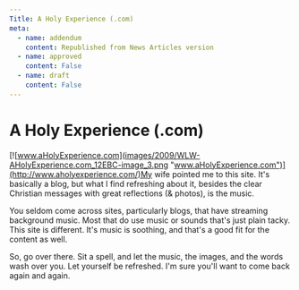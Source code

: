 ```yaml
---
Title: A Holy Experience (.com)
meta:
  - name: addendum
    content: Republished from News Articles version
  - name: approved
    content: False
  - name: draft
    content: False
---
```

# A Holy Experience (.com)

[![www.aHolyExperience.com](images/2009/WLW-AHolyExperience.com_12EBC-image_3.png "www.aHolyExperience.com")](http://www.aholyexperience.com/)My wife pointed me to this site. It's basically a blog, but what I find refreshing about it, besides the clear Christian messages with great reflections (& photos), is the music.



You seldom come across sites, particularly blogs, that have streaming background music. Most that do use music or sounds that's just plain tacky. This site is different. It's music is soothing, and that's a good fit for the content as well.



So, go over there. Sit a spell, and let the music, the images, and the words wash over you. Let yourself be refreshed. I'm sure you'll want to come back again and again.





